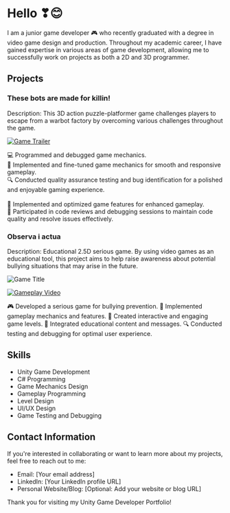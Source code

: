 # Hello ❣😊

I am a junior game developer 🎮 who recently graduated with a degree in video game design and production. Throughout my academic career, I have gained expertise in various areas of game development, allowing me to successfully work on projects as both a 2D and 3D programmer.

## Projects

### These bots are made for killin!
Description: This 3D action puzzle-platformer game challenges players to escape from a warbot factory by overcoming various challenges throughout the game.

[![Game Trailer](https://img.youtube.com/vi/Tt2MtQcgkG4/0.jpg)](https://www.youtube.com/watch?v=Tt2MtQcgkG4)

💻 Programmed and debugged game mechanics.<br>
🔧 Implemented and fine-tuned game mechanics for smooth and responsive gameplay.<br>
🔍 Conducted quality assurance testing and bug identification for a polished and enjoyable gaming experience.<br><br>
🚀 Implemented and optimized game features for enhanced gameplay.<br>
🔎 Participated in code reviews and debugging sessions to maintain code quality and resolve issues effectively.<br>

### Observa i actua
Description: Educational 2.5D serious game. By using video games as an educational tool, this project aims to help raise awareness about potential bullying situations that may arise in the future.

![Game Title](/path/to/screenshot.png)

[![Gameplay Video](https://img.youtube.com/vi/pCdvkDNIhH8/0.jpg)](https://www.youtube.com/watch?v=pCdvkDNIhH8&t=120s)

🎮 Developed a serious game for bullying prevention.
🔧 Implemented gameplay mechanics and features.
🌟 Created interactive and engaging game levels.
📘 Integrated educational content and messages.
🔍 Conducted testing and debugging for optimal user experience.
## Skills

- Unity Game Development
- C# Programming
- Game Mechanics Design
- Gameplay Programming
- Level Design
- UI/UX Design
- Game Testing and Debugging

## Contact Information

If you're interested in collaborating or want to learn more about my projects, feel free to reach out to me:

- Email: [Your email address]
- LinkedIn: [Your LinkedIn profile URL]
- Personal Website/Blog: [Optional: Add your website or blog URL]

Thank you for visiting my Unity Game Developer Portfolio!
